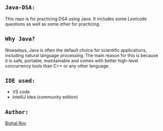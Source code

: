 ## `Java-DSA:`
This repo is for practicing DSA using Java. It includes some *Leetcode* questions as well as some other for practicing.

## `Why Java?`
Nowadays, Java is often the default choice for scientific applications, including natural language processing. The main reason for this is because it is safe, portable, maintainable and comes with better high-level concurrency tools than C++ or any other language.

## `IDE used:`
- VS code
- IntelliJ Idea (community edition)

## `Author:`
[Bishal Roy](https://github.com/bishalr0y)
